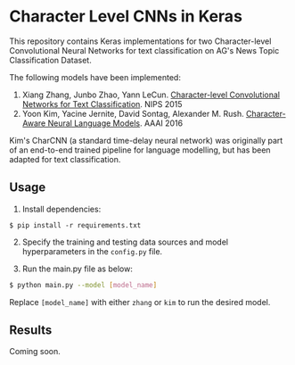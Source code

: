 # Character Level CNNs in Keras

This repository contains Keras implementations for two Character-level Convolutional Neural Networks for text classification on AG's News Topic Classification Dataset.

The following models have been implemented:
 1. Xiang Zhang, Junbo Zhao, Yann LeCun. [Character-level Convolutional Networks for Text Classification](http://arxiv.org/abs/1509.01626). NIPS 2015
 2. Yoon Kim, Yacine Jernite, David Sontag, Alexander M. Rush. [Character-Aware Neural Language Models](https://arxiv.org/abs/1508.06615). AAAI 2016

Kim's CharCNN (a standard time-delay neural network) was originally part of an end-to-end trained pipeline for language modelling, but has been adapted for text classification.

## Usage

1. Install dependencies:

```
$ pip install -r requirements.txt
```

2. Specify the training and testing data sources and model hyperparameters in the `config.py` file.

3. Run the main.py file as below:

```sh
$ python main.py --model [model_name]
```

Replace `[model_name]` with either `zhang` or `kim` to run the desired model.

## Results

Coming soon.
